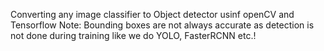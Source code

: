 Converting any image classifier to Object detector usinf openCV and Tensorflow
Note: Bounding boxes are not always accurate as detection is not done during training like we do YOLO, FasterRCNN etc.!
